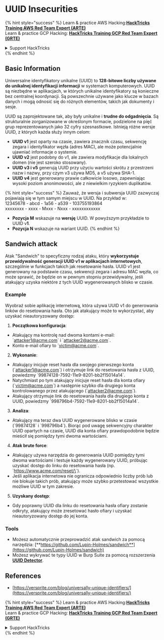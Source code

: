 # UUID Insecurities

{% hint style="success" %}
Learn & practice AWS Hacking:<img src="/.gitbook/assets/arte.png" alt="" data-size="line">[**HackTricks Training AWS Red Team Expert (ARTE)**](https://training.hacktricks.xyz/courses/arte)<img src="/.gitbook/assets/arte.png" alt="" data-size="line">\
Learn & practice GCP Hacking: <img src="/.gitbook/assets/grte.png" alt="" data-size="line">[**HackTricks Training GCP Red Team Expert (GRTE)**<img src="/.gitbook/assets/grte.png" alt="" data-size="line">](https://training.hacktricks.xyz/courses/grte)

<details>

<summary>Support HackTricks</summary>

* Check the [**subscription plans**](https://github.com/sponsors/carlospolop)!
* **Join the** 💬 [**Discord group**](https://discord.gg/hRep4RUj7f) or the [**telegram group**](https://t.me/peass) or **follow** us on **Twitter** 🐦 [**@hacktricks\_live**](https://twitter.com/hacktricks\_live)**.**
* **Share hacking tricks by submitting PRs to the** [**HackTricks**](https://github.com/carlospolop/hacktricks) and [**HackTricks Cloud**](https://github.com/carlospolop/hacktricks-cloud) github repos.

</details>
{% endhint %}

## Basic Information

Uniwersalne identyfikatory unikalne (UUID) to **128-bitowe liczby używane do unikalnej identyfikacji informacji** w systemach komputerowych. UUID są niezbędne w aplikacjach, w których unikalne identyfikatory są konieczne bez centralnej koordynacji. Są powszechnie używane jako klucze w bazach danych i mogą odnosić się do różnych elementów, takich jak dokumenty i sesje.

UUID są zaprojektowane tak, aby były unikalne i **trudne do odgadnięcia**. Są strukturalnie zorganizowane w określonym formacie, podzielone na pięć grup reprezentowanych jako 32 cyfry szesnastkowe. Istnieją różne wersje UUID, z których każda służy innym celom:

* **UUID v1** jest oparty na czasie, zawiera znacznik czasu, sekwencję zegara i identyfikator węzła (adres MAC), ale może potencjalnie ujawniać informacje o systemie.
* **UUID v2** jest podobny do v1, ale zawiera modyfikacje dla lokalnych domen (nie jest szeroko stosowany).
* **UUID v3 i v5** generują UUID przy użyciu wartości skrótu z przestrzeni nazw i nazwy, przy czym v3 używa MD5, a v5 używa SHA-1.
* **UUID v4** jest generowany prawie całkowicie losowo, zapewniając wysoki poziom anonimowości, ale z niewielkim ryzykiem duplikatów.

{% hint style="success" %}
Zauważ, że wersja i subwersja UUID zazwyczaj pojawiają się w tym samym miejscu w UUID. Na przykład w:\
12345678 - abcd - 1a56 - a539 - 103755193864\
xxxxxxxx  - xxxx - Mxxx - Nxxx - xxxxxxxxxxxx

* **Pozycja M** wskazuje na **wersję** UUID. W powyższym przykładzie to UUID v**1**.
* **Pozycja N** wskazuje na wariant UUID.
{% endhint %}

## Sandwich attack

Atak "Sandwich" to specyficzny rodzaj ataku, który **wykorzystuje przewidywalność generacji UUID v1 w aplikacjach internetowych**, szczególnie w funkcjach takich jak resetowanie hasła. UUID v1 jest generowany na podstawie czasu, sekwencji zegara i adresu MAC węzła, co może sprawić, że będzie on w pewnym stopniu przewidywalny, jeśli atakujący uzyska niektóre z tych UUID wygenerowanych blisko w czasie.

### Example

Wyobraź sobie aplikację internetową, która używa UUID v1 do generowania linków do resetowania hasła. Oto jak atakujący może to wykorzystać, aby uzyskać nieautoryzowany dostęp:

1. **Początkowa konfiguracja**:

* Atakujący ma kontrolę nad dwoma kontami e-mail: \`attacker1@acme.com\` i \`attacker2@acme.com\`.
* Konto e-mail ofiary to \`victim@acme.com\`.

2. **Wykonanie**:

* Atakujący inicjuje reset hasła dla swojego pierwszego konta (\`attacker1@acme.com\`) i otrzymuje link do resetowania hasła z UUID, powiedzmy \`99874128-7592-11e9-8201-bb2f15014a14\`.
* Natychmiast po tym atakujący inicjuje reset hasła dla konta ofiary (\`victim@acme.com\`) a następnie szybko dla drugiego konta kontrolowanego przez atakującego (\`attacker2@acme.com\`).
* Atakujący otrzymuje link do resetowania hasła dla drugiego konta z UUID, powiedzmy \`998796b4-7592-11e9-8201-bb2f15014a14\`.

3. **Analiza**:

* Atakujący ma teraz dwa UUID wygenerowane blisko w czasie (\`99874128\` i \`998796b4\`). Biorąc pod uwagę sekwencyjny charakter UUID opartych na czasie, UUID dla konta ofiary prawdopodobnie będzie mieścił się pomiędzy tymi dwoma wartościami.

4. **Atak brute force**:

* Atakujący używa narzędzia do generowania UUID pomiędzy tymi dwoma wartościami i testuje każdy wygenerowany UUID, próbując uzyskać dostęp do linku do resetowania hasła (np. \`https://www.acme.com/reset/\<generated-UUID>\`).
* Jeśli aplikacja internetowa nie ogranicza odpowiednio liczby prób lub nie blokuje takich prób, atakujący może szybko przetestować wszystkie możliwe UUID w tym zakresie.

5. **Uzyskany dostęp**:

* Gdy poprawny UUID dla linku do resetowania hasła ofiary zostanie odkryty, atakujący może zresetować hasło ofiary i uzyskać nieautoryzowany dostęp do jej konta.

### Tools

* Możesz automatycznie przeprowadzić atak sandwich za pomocą narzędzia: [**https://github.com/Lupin-Holmes/sandwich**](https://github.com/Lupin-Holmes/sandwich)
* Możesz wykrywać te typy UUID w Burp Suite za pomocą rozszerzenia [**UUID Detector**](https://portswigger.net/bappstore/65f32f209a72480ea5f1a0dac4f38248).

## References

* [https://versprite.com/blog/universally-unique-identifiers/](https://versprite.com/blog/universally-unique-identifiers/)

{% hint style="success" %}
Learn & practice AWS Hacking:<img src="/.gitbook/assets/arte.png" alt="" data-size="line">[**HackTricks Training AWS Red Team Expert (ARTE)**](https://training.hacktricks.xyz/courses/arte)<img src="/.gitbook/assets/arte.png" alt="" data-size="line">\
Learn & practice GCP Hacking: <img src="/.gitbook/assets/grte.png" alt="" data-size="line">[**HackTricks Training GCP Red Team Expert (GRTE)**<img src="/.gitbook/assets/grte.png" alt="" data-size="line">](https://training.hacktricks.xyz/courses/grte)

<details>

<summary>Support HackTricks</summary>

* Check the [**subscription plans**](https://github.com/sponsors/carlospolop)!
* **Join the** 💬 [**Discord group**](https://discord.gg/hRep4RUj7f) or the [**telegram group**](https://t.me/peass) or **follow** us on **Twitter** 🐦 [**@hacktricks\_live**](https://twitter.com/hacktricks\_live)**.**
* **Share hacking tricks by submitting PRs to the** [**HackTricks**](https://github.com/carlospolop/hacktricks) and [**HackTricks Cloud**](https://github.com/carlospolop/hacktricks-cloud) github repos.

</details>
{% endhint %}
